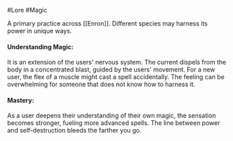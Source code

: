#Lore #Magic 

A primary practice across [[Enron]]. Different species may harness its power in unique ways.

#### Understanding Magic:
 It is an extension of the users' nervous system. The current dispels from the body in a concentrated blast, guided by the users' movement. For a new user, the flex of a muscle might cast a spell accidentally. The feeling can be overwhelming for someone that does not know how to harness it.

#### Mastery:
 As a user deepens their understanding of their own magic, the sensation becomes stronger, fueling more advanced spells. The line between power and self-destruction bleeds the farther you go. 